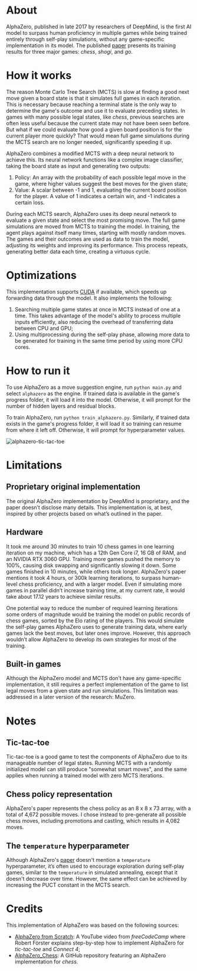 # About

AlphaZero, published in late 2017 by researchers of DeepMind, is the first AI model to surpass human proficiency in multiple games while being trained entirely through self-play simulations, without any game-specific implementation in its model. The published [paper](https://arxiv.org/pdf/1712.01815) presents its training results for three major games: *chess*, *shogi*, and *go*.

# How it works

The reason Monte Carlo Tree Search (MCTS) is slow at finding a good next move given a board state is that it simulates full games in each iteration. This is necessary because reaching a terminal state is the only way to determine the game's outcome and use it to evaluate preceding states. In games with many possible legal states, like *chess*, previous searches are often less useful because the current state may not have been seen before. But what if we could evaluate how good a given board position is for the current player more quickly? That would mean full game simulations during the MCTS search are no longer needed, significantly speeding it up.

AlphaZero combines a modified MCTS with a deep neural network to achieve this. Its neural network functions like a complex image classifier, taking the board state as input and generating two outputs:

1. Policy: An array with the probability of each possible legal move in the game, where higher values suggest the best moves for the given state;
2. Value: A scalar between -1 and 1, evaluating the current board position for the player. A value of 1 indicates a certain win, and -1 indicates a certain loss.

During each MCTS search, AlphaZero uses its deep neural network to evaluate a given state and select the most promising move. The full game simulations are moved from MCTS to training the model. In training, the agent plays against itself many times, starting with mostly random moves. The games and their outcomes are used as data to train the model, adjusting its weights and improving its performance. This process repeats, generating better data each time, creating a virtuous cycle.

# Optimizations

This implementation supports [CUDA](https://developer.nvidia.com/cuda-toolkit) if available, which speeds up forwarding data through the model. It also implements the following:

1. Searching multiple game states at once in MCTS instead of one at a time. This takes advantage of the model's ability to process multiple inputs efficiently, also reducing the overhead of transferring data between CPU and GPU;
2. Using multiprocessing during the self-play phase, allowing more data to be generated for training in the same time period by using more CPU cores.

# How to run it

To use AlphaZero as a move suggestion engine, run `python main.py` and select `alphazero` as the engine. If trained data is available in the game's progress folder, it will load it into the model. Otherwise, it will prompt for the number of hidden layers and residual blocks.

To train AlphaZero, run `python train_alphazero.py`. Similarly, if trained data exists in the game's progress folder, it will load it so training can resume from where it left off. Otherwise, it will prompt for hyperparameter values.

![alphazero-tic-tac-toe](https://github.com/user-attachments/assets/c88e02d6-e25e-42f2-94e8-8917820a6a66)

# Limitations

## Proprietary original implementation

The original AlphaZero implementation by DeepMind is proprietary, and the paper doesn’t disclose many details. This implementation is, at best, inspired by other projects based on what’s outlined in the paper.

## Hardware

It took me around 30 minutes to train 10 chess games in one learning iteration on my machine, which has a 12th Gen Core i7, 16 GB of RAM, and an NVIDIA RTX 3060 GPU. Training more games pushed the memory to 100%, causing disk swapping and significantly slowing it down. Some games finished in 10 minutes, while others took longer. AlphaZero's paper mentions it took 4 hours, or 300k learning iterations, to surpass human-level chess proficiency, and with a larger model. Even if simulating more games in parallel didn’t increase training time, at my current rate, it would take about 17.12 years to achieve similar results.

One potential way to reduce the number of required learning iterations some orders of magnitude would be training the model on public records of chess games, sorted by the Elo rating of the players. This would simulate the self-play games AlphaZero uses to generate training data, where early games lack the best moves, but later ones improve. However, this approach wouldn’t allow AlphaZero to develop its own strategies for most of the training.

## Built-in games

Although the AlphaZero model and MCTS don’t have any game-specific implementation, it still requires a perfect implementation of the game to list legal moves from a given state and run simulations. This limitation was addressed in a later version of the research: MuZero.

# Notes

## Tic-tac-toe

Tic-tac-toe is a good game to test the components of AlphaZero due to its manageable number of legal states. Running MCTS with a randomly initialized model can still produce "somewhat smart moves", and the same applies when running a trained model with zero MCTS iterations.

## Chess policy representation

AlphaZero's paper represents the chess policy as an 8 x 8 x 73 array, with a total of 4,672 possible moves. I chose instead to pre-generate all possible chess moves, including promotions and castling, which results in 4,082 moves.

## The `temperature` hyperparameter

Although AlphaZero's [paper](https://arxiv.org/pdf/1712.01815) doesn't mention a `temperature` hyperparameter, it’s often used to encourage exploration during self-play games, similar to the `temperature` in simulated annealing, except that it doesn't decrease over time. However, the same effect can be achieved by increasing the PUCT constant in the MCTS search.

# Credits

This implementation of AlphaZero was based on the following sources:

- [AlphaZero from Scratch](https://www.youtube.com/watch?v=wuSQpLinRB4): A YouTube video from *freeCodeCamp* where Robert Förster explains step-by-step how to implement AlphaZero for *tic-tac-toe* and *Connect 4*;
- [AlphaZero_Chess](https://github.com/geochri/AlphaZero_Chess): A GitHub repository featuring an AlphaZero implementation for *chess*.
